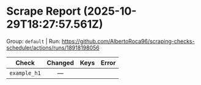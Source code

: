 # Scrape Report (2025-10-29T18:27:57.561Z)

Group: `default`  |  Run: https://github.com/AlbertoRoca96/scraping-checks-scheduler/actions/runs/18918198056

| Check | Changed | Keys | Error |
|---|:---:|:--|:--|
| `example_h1` | — |  |  |
